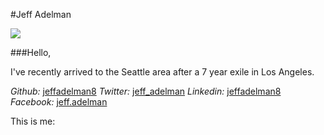 #Jeff Adelman

![](https://farm4.staticflickr.com/3802/13708696734_831b4ce53c.jpg)

###Hello,

I've recently arrived to the Seattle area after a 7 year exile in Los Angeles. 

*Github:* [jeffadelman8](https://github.com/jeffadelman8)
*Twitter:* [jeff_adelman](https://twitter.com/jeff_adelman)
*Linkedin:* [jeffadelman8](https://www.linkedin.com/in/jeffadelman8)
*Facebook:* [jeff.adelman](https://www.facebook.com/jeff.adelman)

This is me:


